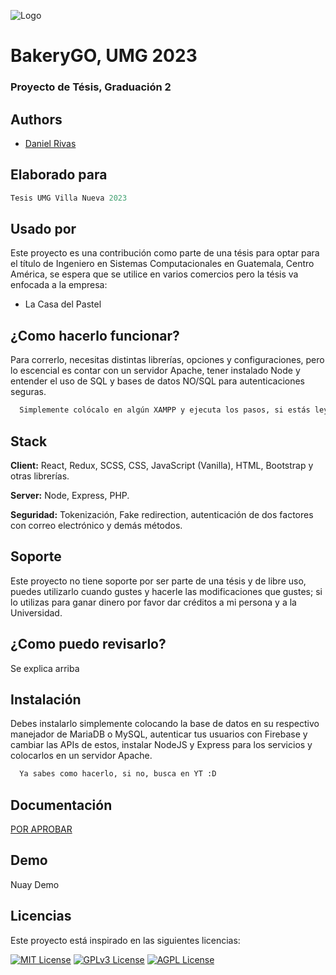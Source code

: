 
![Logo](https://umg.edu.gt/assets/umg.png)


# BakeryGO, UMG 2023
### Proyecto de Tésis, Graduación 2




## Authors

- [Daniel Rivas](https://www.github.com/r1h1)


## Elaborado para

```javascript
Tesis UMG Villa Nueva 2023
```


## Usado por

Este proyecto es una contribución como parte de una tésis para optar para el título de Ingeniero en Sistemas Computacionales en Guatemala, Centro América, se espera que se utilice en varios comercios pero la tésis va enfocada a la empresa:

- La Casa del Pastel


## ¿Como hacerlo funcionar?

Para correrlo, necesitas distintas librerías, opciones y configuraciones, pero lo escencial es contar con un servidor Apache, tener instalado Node y entender el uso de SQL y bases de datos NO/SQL para autenticaciones seguras.

```bash
  Simplemente colócalo en algún XAMPP y ejecuta los pasos, si estás leyendo esto sabrás que hacer
```


## Stack

**Client:** React, Redux, SCSS, CSS, JavaScript (Vanilla), HTML, Bootstrap y otras librerías.

**Server:** Node, Express, PHP.

**Seguridad:** Tokenización, Fake redirection, autenticación de dos factores con correo electrónico y demás métodos.


## Soporte

Este proyecto no tiene soporte por ser parte de una tésis y de libre uso, puedes utilizarlo cuando gustes y hacerle las modificaciones que gustes; si lo utilizas para ganar dinero por favor dar créditos a mi persona y a la Universidad.


## ¿Como puedo revisarlo?

Se explica arriba
## Instalación

Debes instalarlo simplemente colocando la base de datos en su respectivo manejador de MariaDB o MySQL, autenticar tus usuarios con Firebase y cambiar las APIs de estos, instalar NodeJS y Express para los servicios y colocarlos en un servidor Apache.

```bash
  Ya sabes como hacerlo, si no, busca en YT :D
```
    
## Documentación

[POR APROBAR]()


## Demo

Nuay Demo


## Licencias

Este proyecto está inspirado en las siguientes licencias:

[![MIT License](https://img.shields.io/badge/License-MIT-green.svg)](https://choosealicense.com/licenses/mit/)
[![GPLv3 License](https://img.shields.io/badge/License-GPL%20v3-yellow.svg)](https://opensource.org/licenses/)
[![AGPL License](https://img.shields.io/badge/license-AGPL-blue.svg)](http://www.gnu.org/licenses/agpl-3.0)


